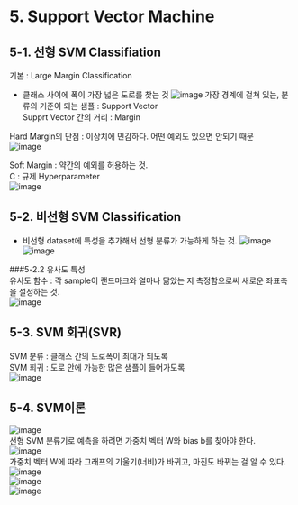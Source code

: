 # 5. Support Vector Machine  

## 5-1. 선형 SVM Classifiation
기본 : Large Margin Classification  
 - 클래스 사이에 폭이 가장 넓은 도로를 찾는 것
![image](https://github.com/user-attachments/assets/93e4c855-6979-4f04-9bd7-2c0c0341b69a)
가장 경계에 걸쳐 있는, 분류의 기준이 되는 샘플 : Support Vector  
Supprt Vector 간의 거리 : Margin  

Hard Margin의 단점 : 이상치에 민감하다. 어떤 예외도 있으면 안되기 때문  
![image](https://github.com/user-attachments/assets/d9130e0e-909a-4bab-bcf0-9fd5c3c73649)  

Soft Margin : 약간의 예외를 허용하는 것.  
C : 규제 Hyperparameter  
![image](https://github.com/user-attachments/assets/79781483-50ea-4944-b92b-245c1c6b400e)  

## 5-2. 비선형 SVM Classification  
 - 비선형 dataset에 특성을 추가해서 선형 분류가 가능하게 하는 것.
![image](https://github.com/user-attachments/assets/2d2240b2-ba21-4750-9245-325b49629406)  
![image](https://github.com/user-attachments/assets/cc01512a-bdb7-4c5a-9700-d1b32a1a0c14)   

###5-2.2 유사도 특성  
유사도 함수 : 각 sample이 랜드마크와 얼마나 닮았는 지 측정함으로써 새로운 좌표축을 설정하는 것.  
![image](https://github.com/user-attachments/assets/9a228d24-33df-4524-886d-f99118497e19)  

## 5-3. SVM 회귀(SVR)  
SVM 분류 : 클래스 간의 도로폭이 최대가 되도록  
SVM 회귀 : 도로 안에 가능한 많은 샘플이 들어가도록  
![image](https://github.com/user-attachments/assets/6b3d7cd8-96e9-4c6c-acb0-6fc1286ee6b9)  

## 5-4. SVM이론  
![image](https://github.com/user-attachments/assets/f6bed6fa-2e0f-488a-8c46-2e186a9d606c)  
선형 SVM 분류기로 예측을 하려면 가중치 벡터 W와 bias b를 찾아야 한다.  
![image](https://github.com/user-attachments/assets/0a249d07-9c04-429b-8fb3-21af0da2abe3)  
가중치 벡터 W에 따라 그래프의 기울기(너비)가 바뀌고, 마진도 바뀌는 걸 알 수 있다.  
![image](https://github.com/user-attachments/assets/17808263-cce2-49d7-996b-0f9e61b74232)  
![image](https://github.com/user-attachments/assets/b29ce02e-795b-43ea-a48d-1fb22a530e46)  
![image](https://github.com/user-attachments/assets/9aa8998b-4134-4764-84cf-2b5206a66954)









